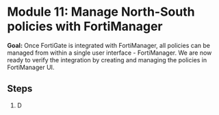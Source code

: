 # Module 11: Manage North-South policies with FortiManager

**Goal:** Once FortiGate is integrated with FortiManager, all policies can be managed from within a single user interface - FortiManager. We are now ready to verify the integration by creating and managing the policies in FortiManager UI.

## Steps

1. D
